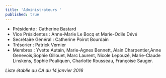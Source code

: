 ```yaml
---
title: 'Administrateurs '
published: true
---
```


 - Présidente : Catherine Bastard
 - Vice Présidentes : Anne-Marie Le Bocq et Marie-Odile Dévé
 - Secrétaire Général : Catherine Poirot Bourdain
 - Trésorier : Patrick Vernier
 - Membres : Yvette Autain, Marie-Agnes Bennett, Alain Charpentier,Anne Genevois,Sophie Gillouet, Marc Laurent,  Nicole Lepouzé, Marie-Claude Linskens,  Sophie Pouliquen, Charlotte Rousseau,  Françoise Sauger.

_Liste établie au CA du 14 janvier 2016_
